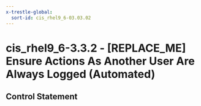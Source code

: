 ```yaml
---
x-trestle-global:
  sort-id: cis_rhel9_6-03.03.02
---
```


# cis_rhel9_6-3.3.2 - \[REPLACE_ME\] Ensure Actions As Another User Are Always Logged (Automated)

## Control Statement
